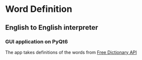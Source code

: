 # Word Definition
## English to English interpreter
### GUI application on PyQt6

The app takes definitions of the words from [Free Dictionary API](https://dictionaryapi.dev)

